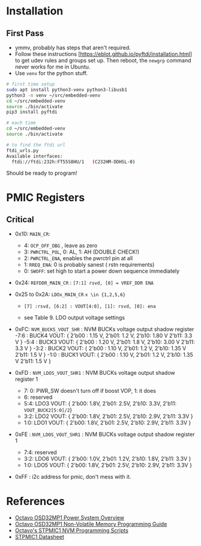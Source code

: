 # Installation 

## First Pass
- ymmv, probably has steps that aren't required.
- Follow these instructions [https://eblot.github.io/pyftdi/installation.html] to get udev rules and groups set up. Then reboot, the `newgrp` command never works for me in Ubuntu.
- Use `venv` for the python stuff. 
```bash
# first time setup
sudo apt install python3-venv python3-libusb1
python3 -m venv ~/src/embedded-venv
cd ~/src/embedded-venv
source ./bin/activate
pip3 install pyftdi

# each time
cd ~/src/embedded-venv
source ./bin/activate

# to find the ftdi url
ftdi_urls.py
Available interfaces:
  ftdi://ftdi:232h:FT55S8HU/1   (C232HM-DDHSL-0)

```

Should be ready to program!

# PMIC Registers

## Critical
- 0x10: `MAIN_CR`:
  - 4: `OCP_OFF_DBG` , leave as zero
  - 3: `PWRCTRL_POL`, 0: AL, 1: AH (DOUBLE CHECK!)
  - 2: `PWRCTRL_ENA`, enables the pwrctrl pin at all
  - 1: `RREQ_ENA`: 0 is probably sanest ( rstn requirements)
  - 0: `SWOFF`: set high to start a power down sequence immediately

- 0x24: `REFDDR_MAIN_CR` : `[7:1] rsvd, [0] = VREF_DDR ENA`
- 0x25 to 0x2A: `LDOx_MAIN_CR` `x \in {1,2,5,6}`
  - `[7] :rsvd, [6:2] : VOUT[4:0], [1]: rsvd, [0]: ena`

  - see Table 9. LDO output voltage settings

- 0xFC: `NVM_BUCKS_VOUT_SHR` : NVM BUCKs voltage output shadow register
  -7:6 : BUCK4 VOUT:  { 2'b00 : 1.15 V, 2'b01: 1.2 V, 2'b10: 1.80 V 2'b11: 3.3 V } 
  -5:4 : BUCK3 VOUT:  { 2'b00 : 1.20 V, 2'b01: 1.8 V, 2'b10: 3.00 V 2'b11: 3.3 V } 
  -3:2 : BUCK2 VOUT:  { 2'b00 : 1.10 V, 2'b01: 1.2 V, 2'b10: 1.35 V 2'b11: 1.5 V } 
  -1:0 : BUCK1 VOUT:  { 2'b00 : 1.10 V, 2'b01: 1.2 V, 2'b10: 1.35 V 2'b11: 1.5 V } 

- 0xFD : `NVM_LDOS_VOUT_SHR1` : NVM BUCKs voltage output shadow register 1
  - 7: 0: PWR_SW doesn't turn off if boost VOP, 1: it does
  - 6: reserved
  - 5:4: LDO3 VOUT: { 2'b00: 1.8V, 2'b01: 2.5V, 2'b10: 3.3V, 2'b11: `VOUT_BUCK2[5:0]/2`}
  - 3:2: LDO2 VOUT: { 2'b00: 1.8V, 2'b01: 2.5V, 2'b10: 2.9V, 2'b11: 3.3V } 
  - 1:0: LDO1 VOUT: { 2'b00: 1.8V, 2'b01: 2.5V, 2'b10: 2.9V, 2'b11: 3.3V } 

- 0xFE : `NVM_LDOS_VOUT_SHR1` : NVM BUCKs voltage output shadow register 1
  - 7:4: reserved
  - 3:2: LDO6 VOUT: { 2'b00: 1.0V, 2'b01: 1.2V, 2'b10: 1.8V, 2'b11: 3.3V } 
  - 1:0: LDO5 VOUT: { 2'b00: 1.8V, 2'b01: 2.5V, 2'b10: 2.9V, 2'b11: 3.3V } 
- 0xFF : i2c address for pmic, don't mess with it.

# References
- [Octavo OSD32MP1 Power System Overview](https://octavosystems.com/app_notes/osd32mp1-power-system-overview/)
- [Octavo OSD32MP1 Non-Volatile Memory Programming Guide](https://octavosystems.com/app_notes/stpmic1-non-volatile-memory-programming-guide/?highlight=pmic)
- [Octavo's STPMIC1 NVM Programming Scripts](https://octavosystems.com/files/osd32mp15x-stpmic1-nvm-programming-scripts/)
- [STPMIC1 Datasheet](https://www.st.com/resource/en/datasheet/stpmic1.pdf)